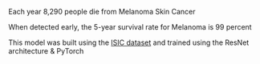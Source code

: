 Each year 8,290 people die from Melanoma Skin Cancer

When detected early, the 5-year survival rate for Melanoma is 99 percent

This model was built using the [ISIC dataset](https://www.isic-archive.com/) and trained using the ResNet architecture & PyTorch
